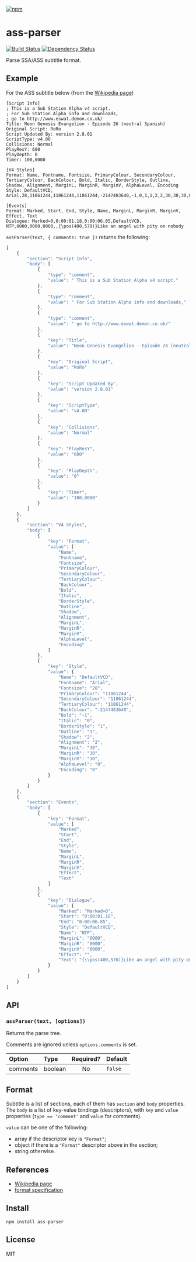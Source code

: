 [![npm](https://nodei.co/npm/ass-parser.png)](https://nodei.co/npm/ass-parser/)

# ass-parser

[![Build Status][travis-badge]][travis] [![Dependency Status][david-badge]][david]

Parse SSA/ASS subtitle format.

[travis]: https://travis-ci.org/eush77/ass-parser
[travis-badge]: https://travis-ci.org/eush77/ass-parser.svg
[david]: https://david-dm.org/eush77/ass-parser
[david-badge]: https://david-dm.org/eush77/ass-parser.png

## Example

For the ASS subtitle below (from the [Wikipedia page](http://en.wikipedia.org/wiki/SubStation_Alpha))

```
[Script Info]
; This is a Sub Station Alpha v4 script.
; For Sub Station Alpha info and downloads,
; go to http://www.eswat.demon.co.uk/
Title: Neon Genesis Evangelion - Episode 26 (neutral Spanish)
Original Script: RoRo
Script Updated By: version 2.8.01
ScriptType: v4.00
Collisions: Normal
PlayResY: 600
PlayDepth: 0
Timer: 100,0000

[V4 Styles]
Format: Name, Fontname, Fontsize, PrimaryColour, SecondaryColour, TertiaryColour, BackColour, Bold, Italic, BorderStyle, Outline, Shadow, Alignment, MarginL, MarginR, MarginV, AlphaLevel, Encoding
Style: DefaultVCD, Arial,28,11861244,11861244,11861244,-2147483640,-1,0,1,1,2,2,30,30,30,0,0

[Events]
Format: Marked, Start, End, Style, Name, MarginL, MarginR, MarginV, Effect, Text
Dialogue: Marked=0,0:00:01.18,0:00:06.85,DefaultVCD, NTP,0000,0000,0000,,{\pos(400,570)}Like an angel with pity on nobody

```

`assParser(text, { comments: true })` returns the following:

```js
[
    {
        "section": "Script Info",
        "body": [
            {
                "type": "comment",
                "value": " This is a Sub Station Alpha v4 script."
            },
            {
                "type": "comment",
                "value": " For Sub Station Alpha info and downloads,"
            },
            {
                "type": "comment",
                "value": " go to http://www.eswat.demon.co.uk/"
            },
            {
                "key": "Title",
                "value": "Neon Genesis Evangelion - Episode 26 (neutral Spanish)"
            },
            {
                "key": "Original Script",
                "value": "RoRo"
            },
            {
                "key": "Script Updated By",
                "value": "version 2.8.01"
            },
            {
                "key": "ScriptType",
                "value": "v4.00"
            },
            {
                "key": "Collisions",
                "value": "Normal"
            },
            {
                "key": "PlayResY",
                "value": "600"
            },
            {
                "key": "PlayDepth",
                "value": "0"
            },
            {
                "key": "Timer",
                "value": "100,0000"
            }
        ]
    },
    {
        "section": "V4 Styles",
        "body": [
            {
                "key": "Format",
                "value": [
                    "Name",
                    "Fontname",
                    "Fontsize",
                    "PrimaryColour",
                    "SecondaryColour",
                    "TertiaryColour",
                    "BackColour",
                    "Bold",
                    "Italic",
                    "BorderStyle",
                    "Outline",
                    "Shadow",
                    "Alignment",
                    "MarginL",
                    "MarginR",
                    "MarginV",
                    "AlphaLevel",
                    "Encoding"
                ]
            },
            {
                "key": "Style",
                "value": {
                    "Name": "DefaultVCD",
                    "Fontname": "Arial",
                    "Fontsize": "28",
                    "PrimaryColour": "11861244",
                    "SecondaryColour": "11861244",
                    "TertiaryColour": "11861244",
                    "BackColour": "-2147483640",
                    "Bold": "-1",
                    "Italic": "0",
                    "BorderStyle": "1",
                    "Outline": "1",
                    "Shadow": "2",
                    "Alignment": "2",
                    "MarginL": "30",
                    "MarginR": "30",
                    "MarginV": "30",
                    "AlphaLevel": "0",
                    "Encoding": "0"
                }
            }
        ]
    },
    {
        "section": "Events",
        "body": [
            {
                "key": "Format",
                "value": [
                    "Marked",
                    "Start",
                    "End",
                    "Style",
                    "Name",
                    "MarginL",
                    "MarginR",
                    "MarginV",
                    "Effect",
                    "Text"
                ]
            },
            {
                "key": "Dialogue",
                "value": {
                    "Marked": "Marked=0",
                    "Start": "0:00:01.18",
                    "End": "0:00:06.85",
                    "Style": "DefaultVCD",
                    "Name": "NTP",
                    "MarginL": "0000",
                    "MarginR": "0000",
                    "MarginV": "0000",
                    "Effect": "",
                    "Text": "{\\pos(400,570)}Like an angel with pity on nobody"
                }
            }
        ]
    }
]
```

## API

### `assParser(text, [options])`

Returns the parse tree.

Comments are ignored unless `options.comments` is set.

| Option   | Type    | Required? | Default |
| :------- | :------ | :-------: | :------ |
| comments | boolean | No        | `false` |

## Format

Subtitle is a list of sections, each of them has `section` and `body` properties. The `body` is a list of key-value bindings (descriptors), with `key` and `value` properties (`type == 'comment'` and `value` for comments).

`value` can be one of the following:
- array if the descriptor key is `"Format"`;
- object if there is a `"Format"` descriptor above in the section;
- string otherwise.

## References

- [Wikipedia page](http://en.wikipedia.org/wiki/SubStation_Alpha)
- [format specification](http://www.perlfu.co.uk/projects/asa/ass-specs.doc)

## Install

```shell
npm install ass-parser
```

## License

MIT
